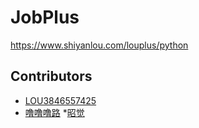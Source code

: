 # JobPlus

https://www.shiyanlou.com/louplus/python

## Contributors

* [LOU3846557425](https://github.com/128144)
* [噜噜噜路](https://github.com/jasminezi)
*[昭觉](https://github.com/498928628)

